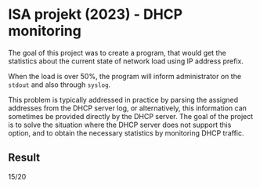 # ISA projekt (2023) - DHCP monitoring

The goal of this project was to create a program, that would get the statistics about the current state of network load using IP address prefix.

When the load is over 50%, the program will inform administrator on the `stdout` and also through `syslog`.

This problem is typically addressed in practice by parsing the assigned addresses from the DHCP server log, or alternatively, this information can sometimes be provided directly by the DHCP server. The goal of the project is to solve the situation where the DHCP server does not support this option, and to obtain the necessary statistics by monitoring DHCP traffic.

## Result

15/20